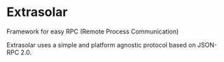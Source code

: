 
# Extrasolar

Framework for easy RPC (Remote Process Communication)

Extrasolar uses a simple and platform agnostic protocol
based on JSON-RPC 2.0.
